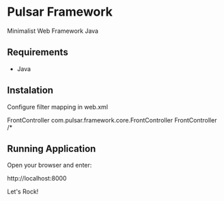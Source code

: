 Pulsar Framework
================

Minimalist Web Framework Java

Requirements
------------

 - Java 

Instalation
-----------
Configure filter mapping in web.xml
  
  <filter>
   <filter-name>FrontController</filter-name>
   <filter-class>com.pulsar.framework.core.FrontController</filter-class>
  </filter>
  <filter-mapping>
   <filter-name>FrontController</filter-name>
   <url-pattern>/*</url-pattern>
  </filter-mapping>

Running Application
-------------------

Open your browser and enter:

  http://localhost:8000

Let's Rock!
